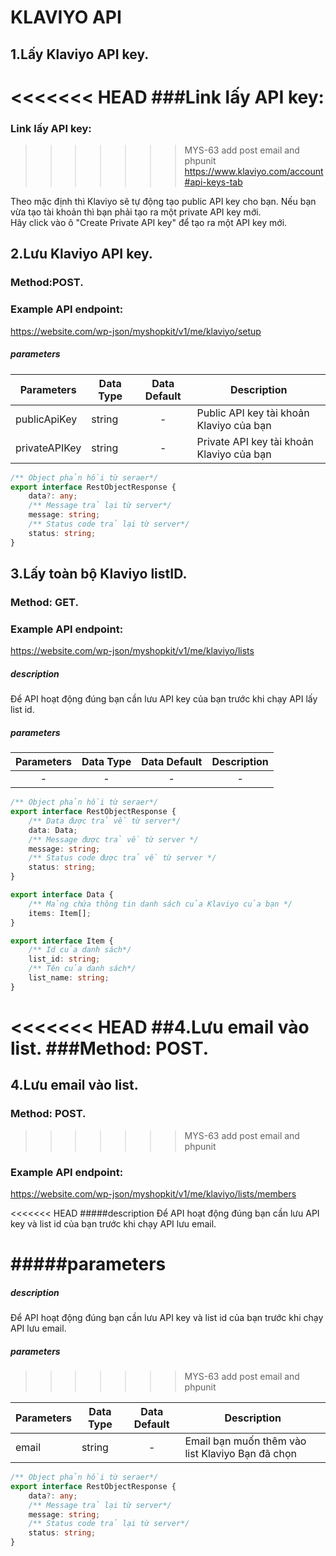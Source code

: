  # KLAVIYO API

## 1.Lấy Klaviyo API key.

<<<<<<< HEAD
###Link lấy API key:
=======
### Link lấy API key:
>>>>>>> MYS-63 add post email and phpunit
https://www.klaviyo.com/account#api-keys-tab

Theo mặc định thì Klaviyo sẽ tự động tạo public API key cho bạn. Nếu bạn vừa tạo tài khoản thì bạn phải tạo ra một private API key mới.<br>
Hãy click vào ô "Create Private API key" để tạo ra một API key mới. 

## 2.Lưu Klaviyo API key.

### Method:POST.

### Example API endpoint:

https://website.com/wp-json/myshopkit/v1/me/klaviyo/setup

##### parameters

Parameters | Data Type	 | Data Default | Description
--- | --- |:---:| ---
publicApiKey | string | - |Public API key tài khoản Klaviyo của bạn
privateAPIKey | string | - |Private API key tài khoản Klaviyo của bạn

````ts
/** Object phản hồi từ seraer*/
export interface RestObjectResponse {
    data?: any;
    /** Message trả lại từ server*/
    message: string;
    /** Status code trả lại từ server*/
    status: string;
}
````

## 3.Lấy toàn bộ Klaviyo listID.

### Method: GET.

### Example API endpoint:

https://website.com/wp-json/myshopkit/v1/me/klaviyo/lists

##### description

Để API hoạt động đúng bạn cần lưu API key của bạn trước khi chạy API lấy list id.

##### parameters

Parameters | Data Type	 | Data Default | Description
:---: | :---: | :---: | :---:
- | - | - |-

````ts
/** Object phản hồi từ seraer*/
export interface RestObjectResponse {
    /** Data được trả về từ server*/
    data: Data;
    /** Message được trả về từ server */
    message: string;
    /** Status code được trả về từ server */
    status: string;
}

export interface Data {
    /** Mảng chứa thông tin danh sách của Klaviyo của bạn */
    items: Item[];
}

export interface Item {
    /** Id của danh sách*/
    list_id: string;
    /** Tên của danh sách*/
    list_name: string;
}
````

<<<<<<< HEAD
##4.Lưu email vào list. 
###Method: POST.
=======
## 4.Lưu email vào list. 
### Method: POST.
>>>>>>> MYS-63 add post email and phpunit
### Example API endpoint:

https://website.com/wp-json/myshopkit/v1/me/klaviyo/lists/members

<<<<<<< HEAD
#####description
Để API hoạt động đúng bạn cần lưu API key và list id của bạn trước khi chạy API lưu email.

#####parameters
=======
##### description
Để API hoạt động đúng bạn cần lưu API key và list id của bạn trước khi chạy API lưu email.

##### parameters
>>>>>>> MYS-63 add post email and phpunit

Parameters | Data Type	 | Data Default | Description
--- | --- | :---: | ---
email | string | - |Email bạn muốn thêm vào list Klaviyo Bạn đã chọn

````ts
/** Object phản hồi từ seraer*/
export interface RestObjectResponse {
    data?: any;
    /** Message trả lại từ server*/
    message: string;
    /** Status code trả lại từ server*/
    status: string;
}
````

[comment]: <> (
    publicApiKey: Wfamnh
    privateApiKey: pk_c96e4bb9a0255662ca64a2f70651b9bb1f
    listID1: Vtu47e
    listID2: Wy9CwF
    listID3: XfTVBH)
